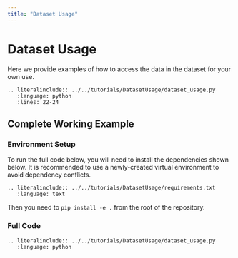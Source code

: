 ```yaml
---
title: "Dataset Usage"
---
```


# Dataset Usage
Here we provide examples of how to access the data in the dataset for your own use.

```{eval-rst}
.. literalinclude:: ../../tutorials/DatasetUsage/dataset_usage.py
   :language: python
   :lines: 22-24
```

## Complete Working Example
### Environment Setup
To run the full code below, you will need to install the dependencies shown below. It is recommended to use a newly-created virtual environment to avoid dependency conflicts.
```{eval-rst}
.. literalinclude:: ../../tutorials/DatasetUsage/requirements.txt
   :language: text
```
Then you need to `pip install -e .` from the root of the repository.

### Full Code
```{eval-rst}
.. literalinclude:: ../../tutorials/DatasetUsage/dataset_usage.py
   :language: python
```